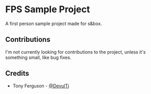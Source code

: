 # FPS Sample Project
A first person sample project made for s&box.

## Contributions
I'm not currently looking for contributions to the project, unless it's something small, like bug fixes.

## Credits
- Tony Ferguson - [@DevulTj](https://github.com/devultj)
